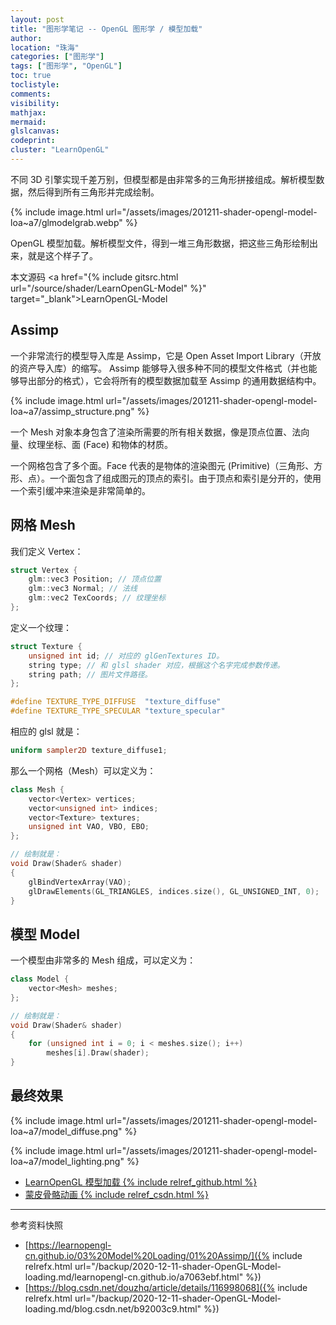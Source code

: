```yaml
---
layout: post
title: "图形学笔记 -- OpenGL 图形学 / 模型加载"
author:
location: "珠海"
categories: ["图形学"]
tags: ["图形学", "OpenGL"]
toc: true
toclistyle:
comments:
visibility:
mathjax:
mermaid:
glslcanvas:
codeprint:
cluster: "LearnOpenGL"
---
```


不同 3D 引擎实现千差万别，但模型都是由非常多的三角形拼接组成。解析模型数据，然后得到所有三角形并完成绘制。

{% include image.html url="/assets/images/201211-shader-opengl-model-loa~a7/glmodelgrab.webp" %}

OpenGL 模型加载。解析模型文件，得到一堆三角形数据，把这些三角形绘制出来，就是这个样子了。

本文源码 <a href="{% include gitsrc.html url="/source/shader/LearnOpenGL-Model" %}" target="_blank">LearnOpenGL-Model</a>


## Assimp

一个非常流行的模型导入库是 Assimp，它是 Open Asset Import Library（开放的资产导入库）的缩写。
Assimp 能够导入很多种不同的模型文件格式（并也能够导出部分的格式），它会将所有的模型数据加载至 Assimp 的通用数据结构中。

{% include image.html url="/assets/images/201211-shader-opengl-model-loa~a7/assimp_structure.png" %}

一个 Mesh 对象本身包含了渲染所需要的所有相关数据，像是顶点位置、法向量、纹理坐标、面 (Face) 和物体的材质。

一个网格包含了多个面。Face 代表的是物体的渲染图元 (Primitive)（三角形、方形、点）。一个面包含了组成图元的顶点的索引。由于顶点和索引是分开的，使用一个索引缓冲来渲染是非常简单的。


## 网格 Mesh

我们定义 Vertex：

```cpp
struct Vertex {
    glm::vec3 Position; // 顶点位置
    glm::vec3 Normal; // 法线
    glm::vec2 TexCoords; // 纹理坐标
};
```

定义一个纹理：

```cpp
struct Texture {
    unsigned int id; // 对应的 glGenTextures ID。
    string type; // 和 glsl shader 对应，根据这个名字完成参数传递。
    string path; // 图片文件路径。
};

#define TEXTURE_TYPE_DIFFUSE  "texture_diffuse"
#define TEXTURE_TYPE_SPECULAR "texture_specular"
```

相应的 glsl 就是：

```glsl
uniform sampler2D texture_diffuse1;
```

那么一个网格（Mesh）可以定义为：

```cpp
class Mesh {
    vector<Vertex> vertices;
    vector<unsigned int> indices;
    vector<Texture> textures;
    unsigned int VAO, VBO, EBO;
};

// 绘制就是：
void Draw(Shader& shader)
{
    glBindVertexArray(VAO);
    glDrawElements(GL_TRIANGLES, indices.size(), GL_UNSIGNED_INT, 0);
}
```


## 模型 Model

一个模型由非常多的 Mesh 组成，可以定义为：

```cpp
class Model {
    vector<Mesh> meshes;
};

// 绘制就是：
void Draw(Shader& shader)
{
    for (unsigned int i = 0; i < meshes.size(); i++)
        meshes[i].Draw(shader);
}
```


## 最终效果

{% include image.html url="/assets/images/201211-shader-opengl-model-loa~a7/model_diffuse.png" %}

{% include image.html url="/assets/images/201211-shader-opengl-model-loa~a7/model_lighting.png" %}

* [LearnOpenGL 模型加载 {% include relref_github.html %}](https://learnopengl-cn.github.io/03%20Model%20Loading/01%20Assimp/)
* [蒙皮骨骼动画 {% include relref_csdn.html %}](https://blog.csdn.net/douzhq/article/details/116998068)



<hr class='reviewline'/>
<p class='reviewtip'><script type='text/javascript' src='{% include relref.html url="/assets/reviewjs/blogs/2020-12-11-shader-OpenGL-Model-loading.md.js" %}'></script></p>
<font class='ref_snapshot'>参考资料快照</font>

- [https://learnopengl-cn.github.io/03%20Model%20Loading/01%20Assimp/]({% include relrefx.html url="/backup/2020-12-11-shader-OpenGL-Model-loading.md/learnopengl-cn.github.io/a7063ebf.html" %})
- [https://blog.csdn.net/douzhq/article/details/116998068]({% include relrefx.html url="/backup/2020-12-11-shader-OpenGL-Model-loading.md/blog.csdn.net/b92003c9.html" %})
